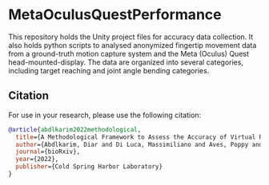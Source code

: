 # MetaOculusQuestPerformance
This repository holds the Unity project files for accuracy data collection. 
It also holds python scripts to analysed anonymized fingertip movement data from a ground-truth motion capture system and the Meta (Oculus) Quest head-mounted-display. 
The data are organized into several categories, including target reaching and joint angle bending categories.  



## Citation
For use in your research, please use the following citation:

```bibtex
@article{abdlkarim2022methodological,
  title={A Methodological Framework to Assess the Accuracy of Virtual Reality Hand-Tracking Systems: A case study with the Oculus Quest 2},
  author={Abdlkarim, Diar and Di Luca, Massimiliano and Aves, Poppy and Yeo, Sang-Hoon and Miall, R Chris and Holland, Peter and Galea, Joseph M},
  journal={bioRxiv},
  year={2022},
  publisher={Cold Spring Harbor Laboratory}
}
```



